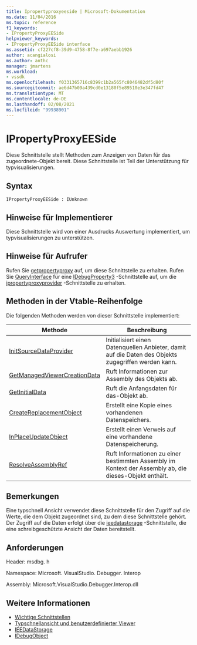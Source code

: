 ```yaml
---
title: Ipropertyproxyeeside | Microsoft-Dokumentation
ms.date: 11/04/2016
ms.topic: reference
f1_keywords:
- IPropertyProxyEESide
helpviewer_keywords:
- IPropertyProxyEESide interface
ms.assetid: cf227cf8-39d9-4758-8f7e-a697aebb1926
author: acangialosi
ms.author: anthc
manager: jmartens
ms.workload:
- vssdk
ms.openlocfilehash: f0331365716c8399c1b2a565fc8046482df5d80f
ms.sourcegitcommit: ae6d47b09a439cd0e13180f5e89510e3e347fd47
ms.translationtype: MT
ms.contentlocale: de-DE
ms.lasthandoff: 02/08/2021
ms.locfileid: "99938901"
---
```

# <a name="ipropertyproxyeeside"></a>IPropertyProxyEESide
Diese Schnittstelle stellt Methoden zum Anzeigen von Daten für das zugeordnete-Objekt bereit. Diese Schnittstelle ist Teil der Unterstützung für typvisualisierungen.

## <a name="syntax"></a>Syntax

```
IPropertyProxyEESide : IUnknown
```

## <a name="notes-for-implementers"></a>Hinweise für Implementierer
 Diese Schnittstelle wird von einer Ausdrucks Auswertung implementiert, um typvisualisierungen zu unterstützen.

## <a name="notes-for-callers"></a>Hinweise für Aufrufer
 Rufen Sie [getpropertyproxy](../../../extensibility/debugger/reference/ipropertyproxyprovider-getpropertyproxy.md) auf, um diese Schnittstelle zu erhalten. Rufen Sie [QueryInterface](/cpp/atl/queryinterface) für eine [IDebugProperty3](../../../extensibility/debugger/reference/idebugproperty3.md) -Schnittstelle auf, um die [ipropertyproxyprovider](../../../extensibility/debugger/reference/ipropertyproxyprovider.md) -Schnittstelle zu erhalten.

## <a name="methods-in-vtable-order"></a>Methoden in der Vtable-Reihenfolge
 Die folgenden Methoden werden von dieser Schnittstelle implementiert:

|Methode|Beschreibung|
|------------|-----------------|
|[InitSourceDataProvider](../../../extensibility/debugger/reference/ipropertyproxyeeside-initsourcedataprovider.md)|Initialisiert einen Datenquellen Anbieter, damit auf die Daten des Objekts zugegriffen werden kann.|
|[GetManagedViewerCreationData](../../../extensibility/debugger/reference/ipropertyproxyeeside-getmanagedviewercreationdata.md)|Ruft Informationen zur Assembly des Objekts ab.|
|[GetInitialData](../../../extensibility/debugger/reference/ipropertyproxyeeside-getinitialdata.md)|Ruft die Anfangsdaten für das-Objekt ab.|
|[CreateReplacementObject](../../../extensibility/debugger/reference/ipropertyproxyeeside-createreplacementobject.md)|Erstellt eine Kopie eines vorhandenen Datenspeichers.|
|[InPlaceUpdateObject](../../../extensibility/debugger/reference/ipropertyproxyeeside-inplaceupdateobject.md)|Erstellt einen Verweis auf eine vorhandene Datenspeicherung.|
|[ResolveAssemblyRef](../../../extensibility/debugger/reference/ipropertyproxyeeside-resolveassemblyref.md)|Ruft Informationen zu einer bestimmten Assembly im Kontext der Assembly ab, die dieses-Objekt enthält.|

## <a name="remarks"></a>Bemerkungen
 Eine typschnell Ansicht verwendet diese Schnittstelle für den Zugriff auf die Werte, die dem Objekt zugeordnet sind, zu dem diese Schnittstelle gehört. Der Zugriff auf die Daten erfolgt über die [ieedatastorage](../../../extensibility/debugger/reference/ieedatastorage.md) -Schnittstelle, die eine schreibgeschützte Ansicht der Daten bereitstellt.

## <a name="requirements"></a>Anforderungen
 Header: msdbg. h

 Namespace: Microsoft. VisualStudio. Debugger. Interop

 Assembly: Microsoft.VisualStudio.Debugger.Interop.dll

## <a name="see-also"></a>Weitere Informationen
- [Wichtige Schnittstellen](../../../extensibility/debugger/reference/core-interfaces.md)
- [Typschnellansicht und benutzerdefinierter Viewer](../../../extensibility/debugger/type-visualizer-and-custom-viewer.md)
- [IEEDataStorage](../../../extensibility/debugger/reference/ieedatastorage.md)
- [IDebugObject](../../../extensibility/debugger/reference/idebugobject.md)

